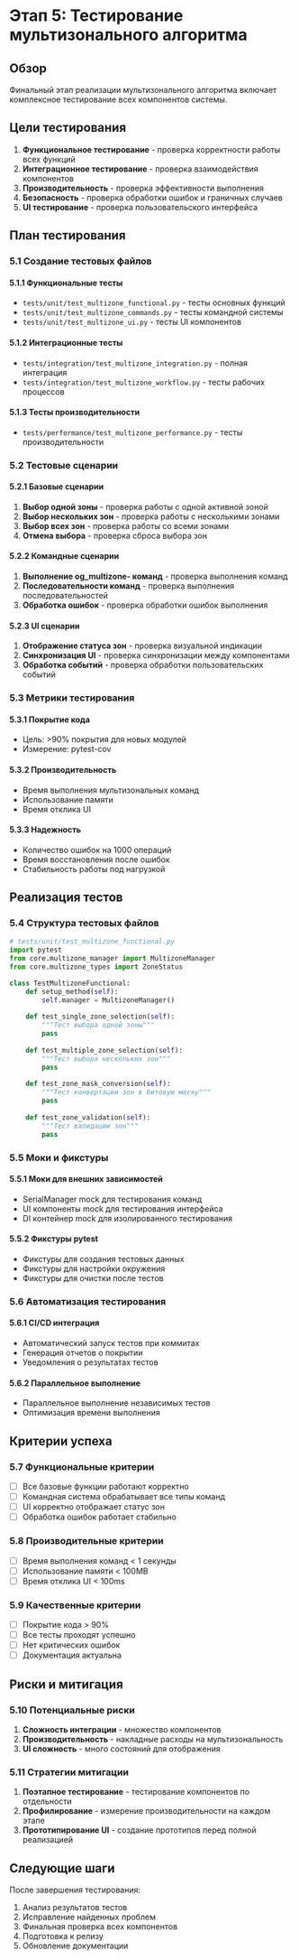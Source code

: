 # Этап 5: Тестирование мультизонального алгоритма

## Обзор
Финальный этап реализации мультизонального алгоритма включает комплексное тестирование всех компонентов системы.

## Цели тестирования
1. **Функциональное тестирование** - проверка корректности работы всех функций
2. **Интеграционное тестирование** - проверка взаимодействия компонентов
3. **Производительность** - проверка эффективности выполнения
4. **Безопасность** - проверка обработки ошибок и граничных случаев
5. **UI тестирование** - проверка пользовательского интерфейса

## План тестирования

### 5.1 Создание тестовых файлов

#### 5.1.1 Функциональные тесты
- `tests/unit/test_multizone_functional.py` - тесты основных функций
- `tests/unit/test_multizone_commands.py` - тесты командной системы
- `tests/unit/test_multizone_ui.py` - тесты UI компонентов

#### 5.1.2 Интеграционные тесты
- `tests/integration/test_multizone_integration.py` - полная интеграция
- `tests/integration/test_multizone_workflow.py` - тесты рабочих процессов

#### 5.1.3 Тесты производительности
- `tests/performance/test_multizone_performance.py` - тесты производительности

### 5.2 Тестовые сценарии

#### 5.2.1 Базовые сценарии
1. **Выбор одной зоны** - проверка работы с одной активной зоной
2. **Выбор нескольких зон** - проверка работы с несколькими зонами
3. **Выбор всех зон** - проверка работы со всеми зонами
4. **Отмена выбора** - проверка сброса выбора зон

#### 5.2.2 Командные сценарии
1. **Выполнение og_multizone- команд** - проверка выполнения команд
2. **Последовательности команд** - проверка выполнения последовательностей
3. **Обработка ошибок** - проверка обработки ошибок выполнения

#### 5.2.3 UI сценарии
1. **Отображение статуса зон** - проверка визуальной индикации
2. **Синхронизация UI** - проверка синхронизации между компонентами
3. **Обработка событий** - проверка обработки пользовательских событий

### 5.3 Метрики тестирования

#### 5.3.1 Покрытие кода
- Цель: >90% покрытия для новых модулей
- Измерение: pytest-cov

#### 5.3.2 Производительность
- Время выполнения мультизональных команд
- Использование памяти
- Время отклика UI

#### 5.3.3 Надежность
- Количество ошибок на 1000 операций
- Время восстановления после ошибок
- Стабильность работы под нагрузкой

## Реализация тестов

### 5.4 Структура тестовых файлов

```python
# tests/unit/test_multizone_functional.py
import pytest
from core.multizone_manager import MultizoneManager
from core.multizone_types import ZoneStatus

class TestMultizoneFunctional:
    def setup_method(self):
        self.manager = MultizoneManager()
    
    def test_single_zone_selection(self):
        """Тест выбора одной зоны"""
        pass
    
    def test_multiple_zone_selection(self):
        """Тест выбора нескольких зон"""
        pass
    
    def test_zone_mask_conversion(self):
        """Тест конвертации зон в битовую маску"""
        pass
    
    def test_zone_validation(self):
        """Тест валидации зон"""
        pass
```

### 5.5 Моки и фикстуры

#### 5.5.1 Моки для внешних зависимостей
- SerialManager mock для тестирования команд
- UI компоненты mock для тестирования интерфейса
- DI контейнер mock для изолированного тестирования

#### 5.5.2 Фикстуры pytest
- Фикстуры для создания тестовых данных
- Фикстуры для настройки окружения
- Фикстуры для очистки после тестов

### 5.6 Автоматизация тестирования

#### 5.6.1 CI/CD интеграция
- Автоматический запуск тестов при коммитах
- Генерация отчетов о покрытии
- Уведомления о результатах тестов

#### 5.6.2 Параллельное выполнение
- Параллельное выполнение независимых тестов
- Оптимизация времени выполнения

## Критерии успеха

### 5.7 Функциональные критерии
- [ ] Все базовые функции работают корректно
- [ ] Командная система обрабатывает все типы команд
- [ ] UI корректно отображает статус зон
- [ ] Обработка ошибок работает стабильно

### 5.8 Производительные критерии
- [ ] Время выполнения команд < 1 секунды
- [ ] Использование памяти < 100MB
- [ ] Время отклика UI < 100ms

### 5.9 Качественные критерии
- [ ] Покрытие кода > 90%
- [ ] Все тесты проходят успешно
- [ ] Нет критических ошибок
- [ ] Документация актуальна

## Риски и митигация

### 5.10 Потенциальные риски
1. **Сложность интеграции** - множество компонентов
2. **Производительность** - накладные расходы на мультизональность
3. **UI сложность** - много состояний для отображения

### 5.11 Стратегии митигации
1. **Поэтапное тестирование** - тестирование компонентов по отдельности
2. **Профилирование** - измерение производительности на каждом этапе
3. **Прототипирование UI** - создание прототипов перед полной реализацией

## Следующие шаги

После завершения тестирования:
1. Анализ результатов тестов
2. Исправление найденных проблем
3. Финальная проверка всех компонентов
4. Подготовка к релизу
5. Обновление документации
